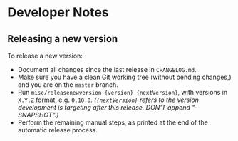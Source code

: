 # Developer Notes

## Releasing a new version

To release a new version:

- Document all changes since the last release in `CHANGELOG.md`.
- Make sure you have a clean Git working tree (without pending changes,) 
  and you are on the `master` branch.
- Run `misc/releasenewversion {version} {nextVersion}`, 
  with versions in `X.Y.Z` format, e.g. `0.10.0`.
  _(`{nextVersion}` refers to the version development is targeting after 
  this release. DON'T append "-SNAPSHOT".)_
- Perform the remaining manual steps, as printed at the end of the automatic 
  release process.



